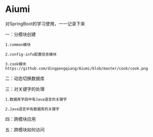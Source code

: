 # Aiumi
对SpringBoot的学习使用，一一记录下来

一：分模块创建

    1.common模块
    
    2.config-info配置信息模块
    
    3.cook模块
    https://github.com/dingpengqiang/Aiumi/blob/master/cook/cook.png

    

二：动态切换数据库

三：对关键字的处理
    
    1.数据库字段中有Java语言的关键字
    
    2.Java语言中有数据库的关键字

四：跨模块应用

五：跨模块如何访问



